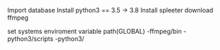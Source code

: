Import database
Install python3 == 3.5 -> 3.8
Install spleeter
download ffmpeg

set systems enviroment variable path(GLOBAL) 
-ffmpeg/bin
-python3/scripts
-python3/
